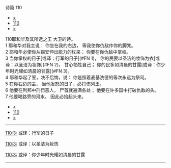 ﻿





 诗篇 110




* [<](bible/PSA109.md)
* [110](bible/PSA.md)
* [>](bible/PSA111.md)



 
110耶和华及其所选之王 大卫的诗。  
1 耶和华对我主说： 你坐在我的右边， 等我使你仇敌作你的脚凳。     
2 耶和华必使你从锡安伸出能力的杖来； 你要在你仇敌中掌权。  
3 当你掌权的日子[或译：行军的日子](#FN
1)， 你的民要以圣洁的妆饰为衣[或译：以圣洁为妆饰](#FN
2)， 甘心牺牲自己； 你的民多如清晨的甘露[或译：你少年时光耀如清晨的甘露](#FN
3)。     
4 耶和华起了誓，决不后悔，说： 你是照着麦基洗德的等次永远为祭司。     
5 在你右边的主， 当他发怒的日子，必打伤列王。  
6 他要在列邦中刑罚恶人， 尸首就遍满各处； 他要在许多国中打破仇敌的头。  
7 他要喝路旁的河水， 因此必抬起头来。 
* [<](bible/PSA109.md)
* [110](bible/PSA.md)
* [>](bible/PSA111.md)





---


[110:3:](#V3)
或译：行军的日子


[110:3:](#V3)
或译：以圣洁为妆饰


[110:3:](#V3)
或译：你少年时光耀如清晨的甘露




---









